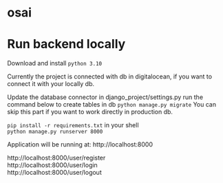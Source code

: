 # osai
# Run backend locally
Download and install
 `python 3.10`

Currently the project is connected with db in digitalocean,
if you want to connect it with your locally db.

Update the database connector in django_project/settings.py
run the command below to create tables in db
`python manage.py migrate`
You can skip this part if you want to work directly in production db.

`pip install -r requirements.txt` in your shell <br>
`python manage.py runserver 8000`

Application will be running at:
http://localhost:8000 <br>

http://localhost:8000/user/register <br>
http://localhost:8000/user/login <br>
http://localhost:8000/user/logout <br>

